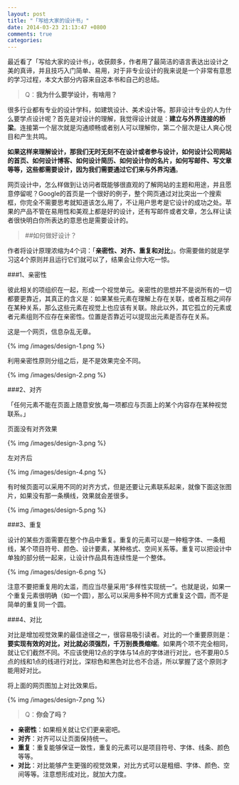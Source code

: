 ```yaml
---
layout: post
title: "「写给大家的设计书」"
date: 2014-03-23 21:13:47 +0800
comments: true
categories: 
---
```

最近看了「写给大家的设计书」，收获颇多，作者用了最简洁的语言表达出设计之美的真谛，并且技巧入门简单、易用，对于非专业设计的我来说是一个非常有意思的学习过程，本文大部分内容来自这本书和自己的总结。

>Q：**我为什么要学设计，有啥用？**

很多行业都有专业的设计学科，如建筑设计、美术设计等。那非设计专业的人为什么要学点设计呢？首先是对设计的理解，我觉得设计就是：**建立与外界连接的桥梁**。连接第一个层次就是沟通顺畅或者别人可以理解你，第二个层次是让人爽心悦目和产生共鸣。  

**如果这样来理解设计，那我们无时无刻不在设计或者参与设计，如何设计公司网站的首页、如何设计博客、如何设计简历、如何设计你的名片，如何写邮件、写文章等等，这些都需要设计，因为我们需要通过它们来与外界沟通**。

网页设计中，怎么样做到让访问者既能够很直观的了解网站的主题和用途，并且愿意停留呢？Google的首页是一个很好的例子，整个网页通过对比突出一个搜索框，你完全不需要思考就知道该怎么用了，不让用户思考是它设计的成功之处。苹果的产品不管在易用性和美观上都是好的设计，还有写邮件或者文章，怎么样让读者很快明白你所表达的意思也是需要设计的。  

<!--more-->
>##如何做好设计？

作者将设计原理浓缩为4个词：「**亲密性、对齐、重复和对比**」。你需要做的就是学习这4个原则并且运行它们就可以了，结果会让你大吃一惊。

###1、亲密性

彼此相关的项组织在一起，形成一个视觉单元。亲密性的思想并不是说所有的一切都要更靠近，其真正的含义是：如果某些元素在理解上存在关联，或者互相之间存在某种关系，那么这些元素在视觉上也应该有关联。除此以外，其它孤立的元素或者元素组则不应存在亲密性。位置是否靠近可以提现出元素是否存在关系。

这是一个网页，信息杂乱无章。

{% img /images/design-1.png %} 

利用亲密性原则分组之后，是不是效果完全不同。

{% img /images/design-2.png %} 


###2、对齐

「任何元素不能在页面上随意安放,每一项都应与页面上的某个内容存在某种视觉联系。」

页面没有对齐效果

{% img /images/design-3.png %}

左对齐后

{% img /images/design-4.png %}

有时候页面可以采用不同的对齐方式，但是还要让元素联系起来，就像下面这张图片，如果没有那一条横线，效果就会差很多。

{% img /images/design-5.png %}


###3、重复

设计的某些方面需要在整个作品中重复。重复的元素可以是一种粗字体、一条粗线，某个项目符号、颜色、设计要素，某种格式、空间关系等。重复可以把设计中单独的部分统一起来，让设计作品具有连续性是一个整体。

{% img /images/design-6.png %}

注意不要把重复用的太滥，而应当尽量采用“多样性实现统一”。也就是说，如果一个重复元素很明确（如一个圆），那么可以采用多种不同方式重复这个圆，而不是简单的重复同一个圆。


###4、对比

对比是增加视觉效果的最佳途径之一，很容易吸引读者。对比的一个重要原则是：**要实现有效的对比，对比就必须强烈，千万别畏畏缩缩**。如果两个项不完全相同，就让它们截然不同。不应该使用12点的字体与14点的字体进行对比，也不要用0.5点的线和1点的线进行对比，深棕色和黑色对比也不合适，所以掌握了这个原则才能用好对比。

将上面的网页图加上对比效果后。

{% img /images/design-7.png %}


>Q：**你会了吗？**

- **亲密性**：如果相关就让它们更亲密吧。
- **对齐**：对齐可以让页面保持统一。
- **重复**：重复能够保证一致性，重复的元素可以是项目符号、字体、线条、颜色等等。
- **对比**：对比能够产生更强的视觉效果，对比方式可以是粗细、字体、颜色、空间等等。注意想形成对比，就加大力度。
